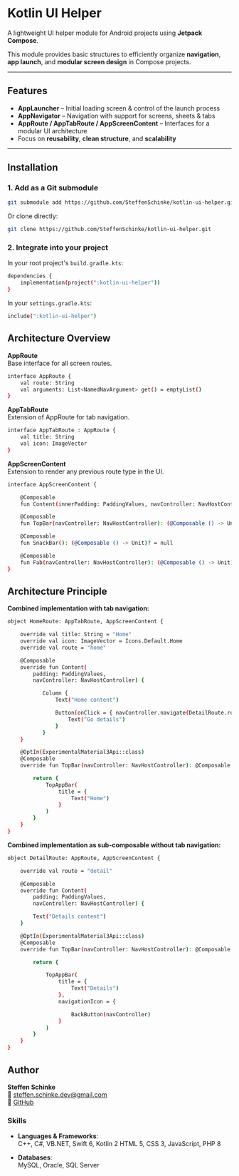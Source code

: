 
# Kotlin UI Helper

A lightweight UI helper module for Android projects using **Jetpack Compose**.

This module provides basic structures to efficiently organize **navigation**, **app launch**, and **modular screen design** in Compose projects.

---

## Features

- **AppLauncher** – Initial loading screen & control of the launch process  
- **AppNavigator** – Navigation with support for screens, sheets & tabs  
- **AppRoute / AppTabRoute / AppScreenContent** – Interfaces for a modular UI architecture  
- Focus on **reusability**, **clean structure**, and **scalability**

---

## Installation

### 1. Add as a Git submodule

```bash
git submodule add https://github.com/SteffenSchinke/kotlin-ui-helper.git
```

Or clone directly:
```bash
git clone https://github.com/SteffenSchinke/kotlin-ui-helper.git
```

### 2. Integrate into your project

In your root project's `build.gradle.kts`:
```bash
dependencies {
    implementation(project(":kotlin-ui-helper"))
}
```

In your `settings.gradle.kts`:
```bash
include(":kotlin-ui-helper")
```

## Architecture Overview

**AppRoute**  
Base interface for all screen routes.
```bash
interface AppRoute {
    val route: String
    val arguments: List<NamedNavArgument> get() = emptyList()
}
```

**AppTabRoute**  
Extension of AppRoute for tab navigation.
```bash
interface AppTabRoute : AppRoute {
    val title: String
    val icon: ImageVector
}
```

**AppScreenContent**  
Extension to render any previous route type in the UI.
```bash
interface AppScreenContent {

    @Composable
    fun Content(innerPadding: PaddingValues, navController: NavHostController): @Composable () -> Unit

    @Composable
    fun TopBar(navController: NavHostController): (@Composable () -> Unit)? = null

    @Composable
    fun SnackBar(): (@Composable () -> Unit)? = null

    @Composable
    fun Fab(navController: NavHostController): (@Composable () -> Unit)? = null
}
```

## Architecture Principle

**Combined implementation with tab navigation:**
```bash
object HomeRoute: AppTabRoute, AppScreenContent {

    override val title: String = "Home"
    override val icon: ImageVector = Icons.Default.Home
    override val route = "home"

    @Composable
    override fun Content(
        padding: PaddingValues,
        navController: NavHostController) {

           Column {
               Text("Home content")

               Button(onClick = { navController.navigate(DetailRoute.route) }) {
                   Text("Go details")
               }
           }
    }

    @OptIn(ExperimentalMaterial3Api::class)
    @Composable
    override fun TopBar(navController: NavHostController): @Composable (() -> Unit)? {

        return {
            TopAppBar(
                title = {
                    Text("Home")
                }
            )
        }
    }
}
```

**Combined implementation as sub-composable without tab navigation:**
```bash
object DetailRoute: AppRoute, AppScreenContent {

    override val route = "detail"

    @Composable
    override fun Content(
        padding: PaddingValues,
        navController: NavHostController) {

        Text("Details content")
    }

    @OptIn(ExperimentalMaterial3Api::class)
    @Composable
    override fun TopBar(navController: NavHostController): @Composable () -> Unit {

        return {

            TopAppBar(
                title = {
                    Text("Details")
                },
                navigationIcon = {

                    BackButton(navController)
                }
            )
        }
    }
}
```

## Author

**Steffen Schinke**  
📧 steffen.schinke.dev@gmail.com  
🔗 [GitHub](https://github.com/SteffenSchinke)

### Skills

- **Languages & Frameworks**:  
  C++, C#, VB.NET, Swift 6, Kotlin 2 
  HTML 5, CSS 3, JavaScript, PHP 8

- **Databases**:  
  MySQL, Oracle, SQL Server
